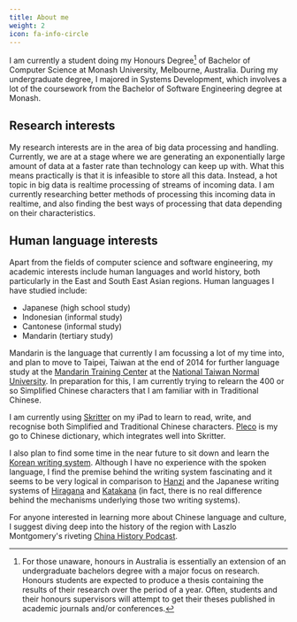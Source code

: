 ```yaml
---
title: About me
weight: 2
icon: fa-info-circle
---
```


I am currently a student doing my Honours Degree[^1] of Bachelor of Computer Science at Monash University, Melbourne,
Australia. During my undergraduate degree, I majored in Systems Development, which involves a lot of the coursework from the
Bachelor of Software Engineering degree at Monash.

## Research interests

My research interests are in the area of big data processing and handling. Currently, we are at a stage where we are
generating an exponentially large amount of data at a faster rate than technology can keep up with. What this means
practically is that it is infeasible to store all this data. Instead, a hot topic in big data is realtime processing of
streams of incoming data. I am currently researching better methods of processing this incoming data in realtime, and
also finding the best ways of processing that data depending on their characteristics.

## Human language interests

Apart from the fields of computer science and software engineering, my academic interests include human languages and
world history, both particularly in the East and South East Asian regions. Human languages I have studied include:

- Japanese (high school study)
- Indonesian (informal study)
- Cantonese (informal study)
- Mandarin (tertiary study)

Mandarin is the language that currently I am focussing a lot of my time into, and plan to move to Taipei, Taiwan at the end of
2014 for further language study at the [Mandarin Training Center][1] at the [National Taiwan Normal University][2]. In
preparation for this, I am currently trying to relearn the 400 or so Simplified Chinese characters that I am familiar with
in Traditional Chinese.

I am currently using [Skritter][4] on my iPad to learn to read, write, and recognise both Simplified and Traditional
Chinese characters. [Pleco][5] is my go to Chinese dictionary, which integrates well into Skritter.

I also plan to find some time in the near future to sit down and learn the [Korean writing system][3]. Although I have
no experience with the spoken language, I find the premise behind the writing system fascinating and it seems to be very
logical in comparison to [Hanzi][7] and the Japanese writing systems of [Hiragana][8] and [Katakana][9] (in fact, there
is no real difference behind the mechanisms underlying those two writing systems).

For anyone interested in learning more about Chinese language and culture, I suggest diving deep into the history of the
region with Laszlo Montgomery's riveting [China History Podcast][6].





[^1]: For those unaware, honours in Australia is essentially an extension of an undergraduate bachelors degree with a major focus on research. Honours students are expected to produce a thesis containing the results of their research over the period of a year. Often, students and their honours supervisors will attempt to get their theses published in academic journals and/or conferences.


[1]: https://en.wikipedia.org/wiki/Mandarin_Training_Center               "Wikipedia: Mandarin Training Center"
[2]: https://en.wikipedia.org/wiki/National_Taiwan_Normal_University      "Wikipedia: National Taiwan Normal University"
[3]: https://en.wikipedia.org/wiki/Hangul                                 "Wikipedia: Hangul"
[4]: http://www.skritter.com                                              "Skritter homepage"
[5]: https://www.pleco.com/                                               "Pleco Chinese Dictionary homepage"
[6]: http://chinahistorypodcast.com/                                      "Laszlo Montgomery's China History Podcast"
[7]: https://en.wikipedia.org/wiki/Hanzi                                  "Wikipedia: Hanzi"
[8]: https://en.wikipedia.org/wiki/Hiragana                               "Wikipedia: Hiragana"
[9]: https://en.wikipedia.org/wiki/Katakana                               "Wikipedia: Katakana"